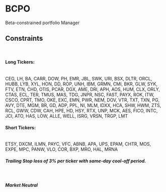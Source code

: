 # BCPO
Beta-constrained portfolio Manager

<H2>Constraints</H2>
<br>
<P>
  
<h4>Long Tickers:</h4>
<br>
CEG, LH, BA, CARR, DOW, PH, EMR, JBL, SWK, URI, BSX, DLTR, ORCL, HUBB, LYB, XYL, HON, DD, ROP, UNH, IBM, GRMN, CMI, BKR, GLW, SYK, FTV, ETN, CHD, OTIS, PCAR, DGX, AME, DRI, APH, AOS, HUM, CLX, ORLY, CTAS, ECL, TER, TMUS, MAS, TDG, JNPR, NSC, FAST, PAYX, ROK, ITW, CSCO, CPRT, TMO, OKE, EXC, EMN, PWR, NEM, DOV, VTR, TXT, TXN, PG, AVY, DTE, MGM, BR, GD, ADP, PPL, NI, MLM, IDXX, HCA, SHW, HWM, ZTS, RCL, GWW, CDW, CAH, HPE, HD, HSY, RTX, UNP, MCK, AES, FICO, INTC, JCI, ATO, HAS, LOW, ALLE, WELL, ISRG, VRSN, TRGP, LMT
<br>
<h4>Short Tickers:</h4>
<br>
ETSY, DXCM, ILMN, PAYC, VFC, ABNB, APA, UPS, EPAM, CHTR, MOS, EXPE, MPC, PANW, VLO, COR, BXP, MRO, HAL, MRNA
<br>
<h5>Trailing Stop loss of 3% per ticker with same-day cool-off period.</h5>
<br>
<h5>Market Neutral</h5>
</P>
